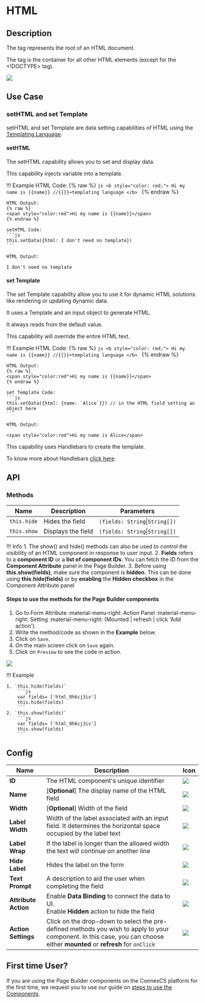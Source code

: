 # HTML

## Description

The <html> tag represents the root of an HTML document.

The <html> tag is the container for all other HTML elements (except for the <!DOCTYPE> tag).

<img src= "/apps/components/img/html.png">

## Use Case

### setHTML and set Template

setHTML and set Template are data setting capabilities of HTML using the [Templating Language](https://handlebarsjs.com/guide/#what-is-handlebars).

#### setHTML

The setHTML capability allows you to set and display data.

This capability injects variable into a template.

!!! Example
    HTML Code:
    {% raw %}
    ```js
    <b style="color: red;">
        Hi my name is {{name}} //{{}}➡️templating language
    </b>
    ```
    {% endraw %}

    HTML Output:
    {% raw %}
    <span style="color:red">Hi my name is {{name}}</span>
    {% endraw %}

    setHTML Code:
    ```js
    this.setData({html: I don't need no template})
    ```
    
    HTML Output:
    
    I don't need no template

#### set Template

The set Template capability allow you to use it for dynamic HTML solutions like rendering or updating dynamic data.

It uses a Template and an input object to generate HTML.

It always reads from the default value.

This capability will override the entire HTML text.

!!! Example
    HTML Code:
    {% raw %}
    ```js
    <b style="color: red;">
        Hi my name is {{name}} //{{}}➡️templating language
    </b>
    ```
    {% endraw %}

    HTML Output:
    {% raw %}
    <span style="color:red">Hi my name is {{name}}</span>
    {% endraw %}

    set Template Code:
    ```js
    this.setData({html: {name: `Alice`}}) // in the HTML field setting an object here
    ```
    
    HTML Output:
    
    <span style="color:red">Hi my name is Alice</span>

This capability uses Handlebars to create the template.

To know more about Handlebars [click here](https://handlebarsjs.com/guide/#html-escaping).

## API

### Methods

| **Name**| **Description**|**Parameters**|
|---------|----------------|--------------|
|`this.hide`|Hides the field|`(fields: String`&#124;`String[])`|
|`this.show`|Displays the field|`(fields: String`&#124;`String[])`|

!!! Info
    1. The show() and hide() methods can also be used to control the visibility of an HTML component in response to user input.
    2. **Fields** refers to a **component ID** or a **list of component IDs**. You can fetch the ID from the **Component Attribute** panel in the Page Builder.
    3. Before using **this.show(fields)**, make sure the component is **hidden**. This can be done using **this.hide(fields)** or by **enabling** the **Hidden checkbox** in the Component Attribute panel

#### Steps to use the methods for the Page Builder components

1. Go to Form Attribute :material-menu-right: Action Panel :material-menu-right: Setting :material-menu-right: (Mounted | refresh | click 'Add action').
2. Write the method/code as shown in the **Example** below.
3. Click on `Save`.
4. On the main screen click on `Save` again.
5. Click on `Preview` to see the code in action.
<img src= "/apps/components/img/html2.png">

!!! Example

    1. `this.hide(fields)`
        ```js
        var fields= ['html_0h6cj3iv']
        this.hide(fields)
        ```
    2. `this.show(fields)`
        ```js
        var fields= ['html_0h6cj3iv']
        this.show(fields)
        ```

## Config

| **Name**|**Description**|**Icon**|
|---------|---------------|--------|
|**ID**| The HTML component's unique identifier|<img src= "/apps/components/img/input_id.png">|
|**Name**| [**Optional**] The display name of the HTML field|<img src= "/apps/components/img/checkbox_name.png">|
|**Width**| [**Optional**] Width of the field|<img src= "/apps/components/img/input_width.png">|
|**Label Width**|Width of the label associated with an input field. It determines the horizontal space occupied by the label text|<img src= "/apps/components/img/input_labelwidth1.png">|
|**Label Wrap**| If the label is longer than the allowed width the text will continue on another line|<img src= "/apps/components/img/input_labelwrap1.png">|
|**Hide Label**| Hides the label on the form|<img src= "/apps/components/img/input_hidelabel.png">|
|**Text Prompt**| A description to aid the user when completing the field|<img src= "/apps/components/img/input_textprompt.png">|
|**Attribute Action**|Enable **Data Binding** to connect the data to UI. <br> Enable **Hidden** action to hide the field|<img src= "/apps/components/img/group_attributionaction.png">|
|**Action Settings**|Click on the drop-down to select the pre-defined methods you wish to apply to your component. In this case, you can choose either **mounted** or **refresh** for `onClick`|<img src= "/apps/components/img/button_ac.png">|

## First time User?

If you are using the Page Builder components on the ConnexCS platform for the first time, we request you to use our guide on <a href="https://docs.connexcs.com/apps/page-builder/#steps-to-use-components-in-the-page-builder" target="_blank">steps to use the Components</a>.
